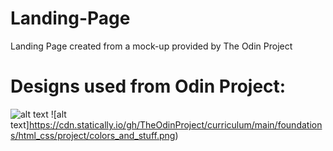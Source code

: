 # Landing-Page
Landing Page created from a mock-up provided by The Odin Project

# Designs used from Odin Project:
![alt text](https://cdn.statically.io/gh/TheOdinProject/curriculum/main/foundations/html_css/project/odin-project.png)
![alt text]https://cdn.statically.io/gh/TheOdinProject/curriculum/main/foundations/html_css/project/colors_and_stuff.png)
